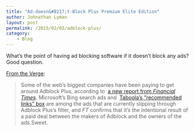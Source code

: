 ```yaml
---
title: "Ad-doesn&#8217;t-Block Plus Premium Elite Edition"
author: Johnathan Lyman
layout: post
permalink: /2015/02/03/adblock-plus/
category:
    - Blog
---
```


What’s the point of having ad blocking software if it doesn’t block any ads? Good question.

[From the Verge](http://www.theverge.com/2015/2/2/7963577/google-ads-get-through-adblock):

> Some of the web’s biggest companies have been paying to get around Adblock Plus, according to&nbsp; [a new report from&nbsp;_Financial Times_](http://www.ft.com/intl/cms/s/0/80a8ce54-a61d-11e4-9bd3-00144feab7de.html?siteedition=intl#axzz3Qbj7oEjB). Microsoft’s Bing search ads and&nbsp; [Taboola’s “recommended links” box](http://www.theverge.com/2014/4/22/5639892/how-weaponized-clickbait-took-over-the-web)&nbsp;are among the ads that are currently slipping through Adblock Plus’s filter, and&nbsp;_FT_&nbsp;confirms that it’s the intentional result of a paid deal between the makers of Adblock and the owners of the ads.Sweet.

